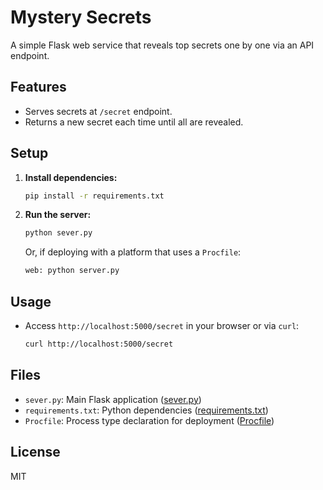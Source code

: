 # Mystery Secrets

A simple Flask web service that reveals top secrets one by one via an API endpoint.

## Features

- Serves secrets at `/secret` endpoint.
- Returns a new secret each time until all are revealed.

## Setup

1. **Install dependencies:**
   ```sh
   pip install -r requirements.txt
   ```

2. **Run the server:**
   ```sh
   python sever.py
   ```

   Or, if deploying with a platform that uses a `Procfile`:
   ```sh
   web: python server.py
   ```

## Usage

- Access `http://localhost:5000/secret` in your browser or via `curl`:
  ```sh
  curl http://localhost:5000/secret
  ```

## Files

- `sever.py`: Main Flask application ([sever.py](sever.py))
- `requirements.txt`: Python dependencies ([requirements.txt](requirements.txt))
- `Procfile`: Process type declaration for deployment ([Procfile](Procfile))

## License

MIT
